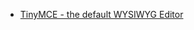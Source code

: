 <!-- Filename: Help4.x:TinyMCE / Display title: TinyMCE -->

- [TinyMCE - the default WYSIWYG
  Editor](https://docs.joomla.org/Help4.x:Editors/en "Help4.x:Editors/en")
